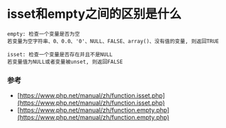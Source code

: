 # isset和empty之间的区别是什么

```
empty: 检查一个变量是否为空
若变量为空字符串、0、0.0、'0'、NULL、FALSE、array()、没有值的变量, 则返回TRUE

isset: 检查一个变量是否存在并且不是NULL
若变量值为NULL或者变量被unset, 则返回FALSE
```

### 参考
- [https://www.php.net/manual/zh/function.isset.php](https://www.php.net/manual/zh/function.isset.php)
- [https://www.php.net/manual/zh/function.empty.php](https://www.php.net/manual/zh/function.empty.php)